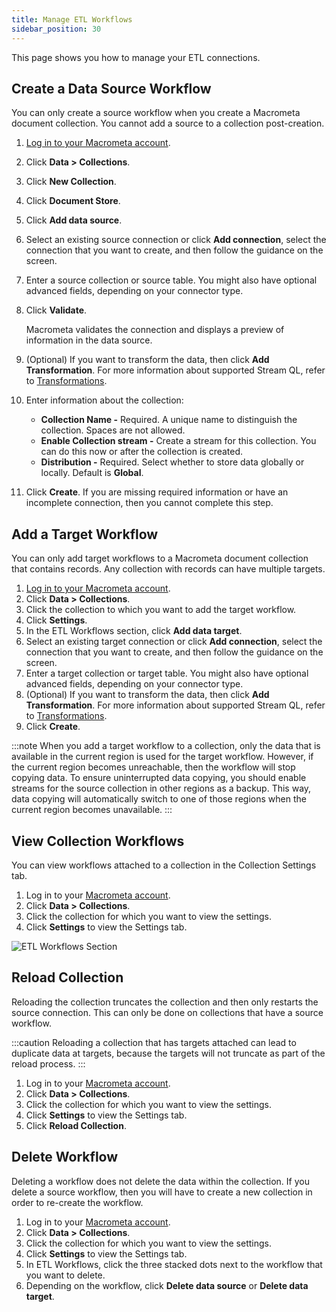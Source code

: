 ```yaml
---
title: Manage ETL Workflows
sidebar_position: 30
---
```


This page shows you how to manage your ETL connections.

## Create a Data Source Workflow

You can only create a source workflow when you create a Macrometa document collection. You cannot add a source to a collection post-creation.

1. [Log in to your Macrometa account](https://auth-play.macrometa.io/).
2. Click **Data > Collections**.
3. Click **New Collection**.
4. Click **Document Store**.
5. Click **Add data source**.
6. Select an existing source connection or click **Add connection**, select the connection that you want to create, and then follow the guidance on the screen.
7. Enter a source collection or source table. You might also have optional advanced fields, depending on your connector type.
8. Click **Validate**.

   Macrometa validates the connection and displays a preview of information in the data source.

9. (Optional) If you want to transform the data, then click **Add Transformation**. For more information about supported Stream QL, refer to [Transformations](./transformations).
10. Enter information about the collection:

    - **Collection Name -** Required. A unique name to distinguish the collection. Spaces are not allowed.
    - **Enable Collection stream -** Create a stream for this collection. You can do this now or after the collection is created.
    - **Distribution -** Required. Select whether to store data globally or locally. Default is **Global**.

11. Click **Create**. If you are missing required information or have an incomplete connection, then you cannot complete this step.

## Add a Target Workflow

You can only add target workflows to a Macrometa document collection that contains records. Any collection with records can have multiple targets.

1. [Log in to your Macrometa account](https://auth-play.macrometa.io/).
2. Click **Data > Collections**.
3. Click the collection to which you want to add the target workflow.
4. Click **Settings**.
5. In the ETL Workflows section, click **Add data target**.
6. Select an existing target connection or click **Add connection**, select the connection that you want to create, and then follow the guidance on the screen.
7. Enter a target collection or target table. You might also have optional advanced fields, depending on your connector type.
8. (Optional) If you want to transform the data, then click **Add Transformation**. For more information about supported Stream QL, refer to [Transformations](./transformations).
9. Click **Create**.

:::note
When you add a target workflow to a collection, only the data that is available in the current region is used for the target workflow. However, if the current region becomes unreachable, then the workflow will stop copying data. To ensure uninterrupted data copying, you should enable streams for the source collection in other regions as a backup. This way, data copying will automatically switch to one of those regions when the current region becomes unavailable.
:::

## View Collection Workflows

You can view workflows attached to a collection in the Collection Settings tab.

1. Log in to your [Macrometa account](https://auth-play.macrometa.io/).
1. Click **Data > Collections**.
1. Click the collection for which you want to view the settings.
1. Click **Settings** to view the Settings tab.

![ETL Workflows Section](/img/connections/etl-workflows.png)

## Reload Collection

Reloading the collection truncates the collection and then only restarts the source connection. This can only be done on collections that have a source workflow.

:::caution
Reloading a collection that has targets attached can lead to duplicate data at targets, because the targets will not truncate as part of the reload process.
:::

1. Log in to your [Macrometa account](https://auth-play.macrometa.io/).
1. Click **Data > Collections**.
1. Click the collection for which you want to view the settings.
1. Click **Settings** to view the Settings tab.
1. Click **Reload Collection**.

## Delete Workflow

Deleting a workflow does not delete the data within the collection. If you delete a source workflow, then you will have to create a new collection in order to re-create the workflow.

1. Log in to your [Macrometa account](https://auth-play.macrometa.io/).
1. Click **Data > Collections**.
1. Click the collection for which you want to view the settings.
1. Click **Settings** to view the Settings tab.
1. In ETL Workflows, click the three stacked dots next to the workflow that you want to delete.
1. Depending on the workflow, click **Delete data source** or **Delete data target**.
